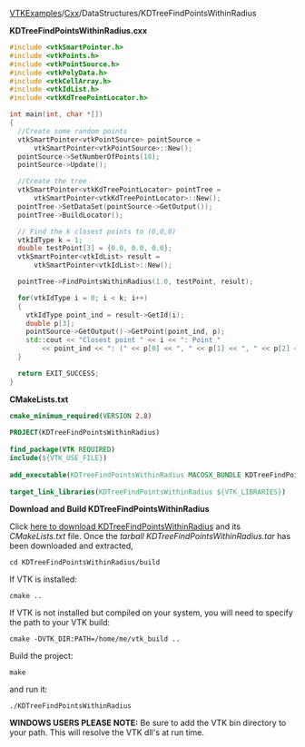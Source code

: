 [VTKExamples](/home/)/[Cxx](/Cxx)/DataStructures/KDTreeFindPointsWithinRadius

**KDTreeFindPointsWithinRadius.cxx**
```c++
#include <vtkSmartPointer.h>
#include <vtkPoints.h>
#include <vtkPointSource.h>
#include <vtkPolyData.h>
#include <vtkCellArray.h>
#include <vtkIdList.h>
#include <vtkKdTreePointLocator.h>

int main(int, char *[])
{
  //Create some random points
  vtkSmartPointer<vtkPointSource> pointSource =
      vtkSmartPointer<vtkPointSource>::New();
  pointSource->SetNumberOfPoints(10);
  pointSource->Update();

  //Create the tree
  vtkSmartPointer<vtkKdTreePointLocator> pointTree =
      vtkSmartPointer<vtkKdTreePointLocator>::New();
  pointTree->SetDataSet(pointSource->GetOutput());
  pointTree->BuildLocator();

  // Find the k closest points to (0,0,0)
  vtkIdType k = 1;
  double testPoint[3] = {0.0, 0.0, 0.0};
  vtkSmartPointer<vtkIdList> result =
      vtkSmartPointer<vtkIdList>::New();

  pointTree->FindPointsWithinRadius(1.0, testPoint, result);

  for(vtkIdType i = 0; i < k; i++)
  {
    vtkIdType point_ind = result->GetId(i);
    double p[3];
    pointSource->GetOutput()->GetPoint(point_ind, p);
    std::cout << "Closest point " << i << ": Point "
        << point_ind << ": (" << p[0] << ", " << p[1] << ", " << p[2] << ")" << std::endl;
  }

  return EXIT_SUCCESS;
}
```
**CMakeLists.txt**
```cmake
cmake_minimum_required(VERSION 2.8)
 
PROJECT(KDTreeFindPointsWithinRadius)
 
find_package(VTK REQUIRED)
include(${VTK_USE_FILE})
 
add_executable(KDTreeFindPointsWithinRadius MACOSX_BUNDLE KDTreeFindPointsWithinRadius.cxx)
 
target_link_libraries(KDTreeFindPointsWithinRadius ${VTK_LIBRARIES})
```

**Download and Build KDTreeFindPointsWithinRadius**

Click [here to download KDTreeFindPointsWithinRadius](https://github.com/lorensen/VTKWikiExamplesTarballs/raw/master/KDTreeFindPointsWithinRadius.tar) and its *CMakeLists.txt* file.
Once the *tarball KDTreeFindPointsWithinRadius.tar* has been downloaded and extracted,
```
cd KDTreeFindPointsWithinRadius/build 
```
If VTK is installed:
```
cmake ..
```
If VTK is not installed but compiled on your system, you will need to specify the path to your VTK build:
```
cmake -DVTK_DIR:PATH=/home/me/vtk_build ..
```
Build the project:
```
make
```
and run it:
```
./KDTreeFindPointsWithinRadius
```
**WINDOWS USERS PLEASE NOTE:** Be sure to add the VTK bin directory to your path. This will resolve the VTK dll's at run time.

